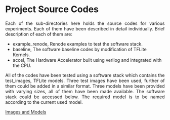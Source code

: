 # Project Source Codes

<p align="justify"> Each of the sub-directories here holds the source codes for various experiments. Each of them have been described in detail individually. Brief description of each of them are: 
 </p>
 
 - example_renode, Renode examples to test the software stack. 
 - baseline, The software baseline codes by modification of TFLite Kernels. 
 - accel, The Hardware Accelerator built using verilog and integrated with the CPU. 

<p align="justify"> All of the codes have been tested using a software stack which contains the test_images, TFLite models. Three test images have been used, further of them could be added in a similar format. 
  Three models have been provided with varying sizes, all of them have been made available. The software stack could be accessed below. The required model is to be named according to the current used model. </p>
  
  [Images and Models](https://github.com/sgauthamr2001/Conv2D_CFU/tree/main/common/src/models/mnist_nn)
  
 
